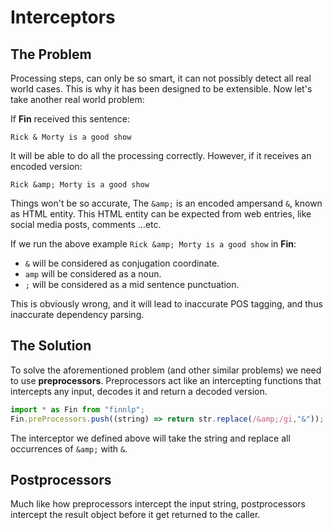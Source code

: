 # Interceptors

## The Problem

Processing steps, can only be so smart, it can not possibly detect all real world cases. This is why it has been designed to be extensible. Now let's take another real world problem:

If **Fin** received this sentence:

```text
Rick & Morty is a good show
```
It will be able to do all the processing correctly. However, if it receives an encoded version: 

```text
Rick &amp; Morty is a good show
```
Things won't be so accurate, The `&amp;` is an encoded ampersand `&`, known as HTML entity. This HTML entity can be expected from web entries, like social media posts, comments ...etc.

If we run the above example `Rick &amp; Morty is a good show` in **Fin**:
- `&` will be considered as conjugation coordinate.
- `amp` will be considered as a noun.
- `;` will be considered as a mid sentence punctuation. 

This is obviously wrong, and it will lead to inaccurate POS tagging, and thus inaccurate dependency parsing. 

## The Solution

To solve the aforementioned problem (and other similar problems) we need to use **preprocessors**. Preprocessors act like an intercepting functions that intercepts any input, decodes it and return a decoded version.

```javascript
import * as Fin from "finnlp";
Fin.preProcessors.push((string) => return str.replace(/&amp;/gi,"&"));
```

The interceptor we defined above will take the string and replace all occurrences of `&amp;` with `&`.

## Postprocessors

Much like how preprocessors intercept the input string, postprocessors intercept the result object before it get returned to the caller.

